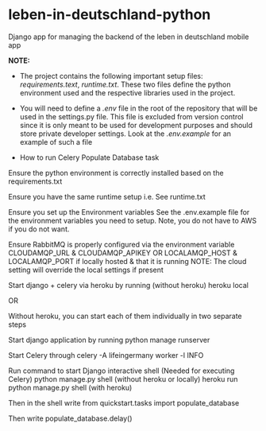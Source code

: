 # leben-in-deutschland-python
Django app for managing the backend of the leben in deutschland mobile app

**NOTE:**

- The project contains the following important setup files: _requirements.text_, _runtime.txt_.
These two files define the python environment used and the respective libraries used in the project.

- You will need to define a _.env_ file in the root of the repository that will be used in the settings.py file. This file is excluded from version control since it is only meant to be used for development purposes and should store private developer settings. Look at the _.env.example_ for an example of such a file


- How to run Celery Populate Database task

Ensure the python environment is correctly installed based on the requirements.txt


Ensure you have the same runtime setup i.e. See runtime.txt


Ensure you set up the Environment variables
See the .env.example file for the environment variables you need to setup. Note, you do not have to AWS if you do not want.

Ensure RabbitMQ is properly configured via the environment variable CLOUDAMQP_URL & CLOUDAMQP_APIKEY OR LOCALAMQP_HOST & LOCALAMQP_PORT if locally hosted & that it is running
NOTE: The cloud setting will override the local settings if present

Start django + celery via heroku by running (without heroku)
heroku local

OR

Without heroku, you can start each of them individually in two separate steps

Start django application by running
python manage runserver


Start Celery through
celery -A lifeingermany worker -l INFO



Run command to start Django interactive shell (Needed for executing Celery)
python manage.py shell (without heroku or locally)
heroku run python manage.py shell (with heroku)


Then in the shell write
from quickstart.tasks import populate_database


Then write 
populate_database.delay()
